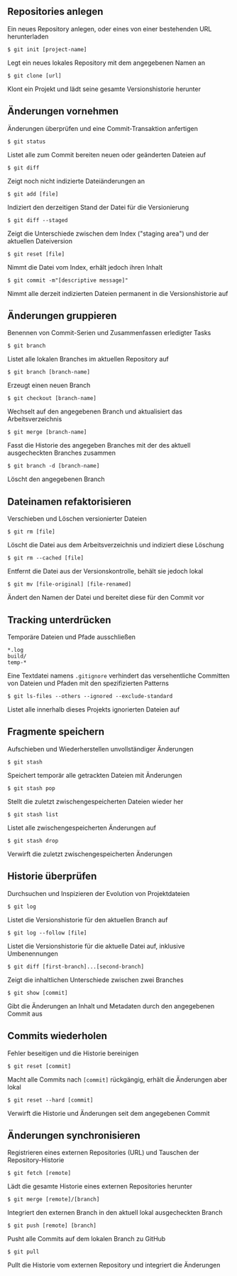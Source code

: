 ## Repositories anlegen
Ein neues Repository anlegen, oder eines von einer bestehenden URL herunterladen


```
$ git init [project-name]
```

Legt ein neues lokales Repository mit dem angegebenen Namen an

```
$ git clone [url]
```

Klont ein Projekt und lädt seine gesamte Versionshistorie herunter

## Änderungen vornehmen
Änderungen überprüfen und eine Commit-Transaktion anfertigen

```
$ git status
```

Listet alle zum Commit bereiten neuen oder geänderten Dateien auf

```
$ git diff
```

Zeigt noch nicht indizierte Dateiänderungen an


```
$ git add [file]
```

Indiziert den derzeitigen Stand der Datei für die Versionierung

```
$ git diff --staged
```

Zeigt die Unterschiede zwischen dem Index ("staging area") und der aktuellen Dateiversion

```
$ git reset [file]
```

Nimmt die Datei vom Index, erhält jedoch ihren Inhalt


```
$ git commit -m"[descriptive message]"
```

Nimmt alle derzeit indizierten Dateien permanent in die Versionshistorie auf

## Änderungen gruppieren
Benennen von Commit-Serien und Zusammenfassen erledigter Tasks

```
$ git branch
```

Listet alle lokalen Branches im aktuellen Repository auf

```
$ git branch [branch-name]
```

Erzeugt einen neuen Branch


```
$ git checkout [branch-name]
```

Wechselt auf den angegebenen Branch und aktualisiert das Arbeitsverzeichnis

```
$ git merge [branch-name]
```

Fasst die Historie des angegeben Branches mit der des aktuell ausgecheckten Branches zusammen


```
$ git branch -d [branch-name]
```

Löscht den angegebenen Branch

## Dateinamen refaktorisieren
Verschieben und Löschen versionierter Dateien


```
$ git rm [file]
```

Löscht die Datei aus dem Arbeitsverzeichnis und indiziert diese Löschung


```
$ git rm --cached [file]
```

Entfernt die Datei aus der Versionskontrolle, behält sie jedoch lokal


```
$ git mv [file-original] [file-renamed]
```

Ändert den Namen der Datei und bereitet diese für den Commit vor

## Tracking unterdrücken
Temporäre Dateien und Pfade ausschließen

```
*.log
build/
temp-*
```

Eine Textdatei namens `.gitignore` verhindert das versehentliche Committen von Dateien und Pfaden mit den spezifizierten Patterns


```
$ git ls-files --others --ignored --exclude-standard
```

Listet alle innerhalb dieses Projekts ignorierten Dateien auf

## Fragmente speichern
Aufschieben und Wiederherstellen unvollständiger Änderungen


```
$ git stash
```

Speichert temporär alle getrackten Dateien mit Änderungen


```
$ git stash pop
```

Stellt die zuletzt zwischengespeicherten Dateien wieder her


```
$ git stash list
```

Listet alle zwischengespeicherten Änderungen auf


```
$ git stash drop
```

Verwirft die zuletzt zwischengespeicherten Änderungen

## Historie überprüfen
Durchsuchen und Inspizieren der Evolution von Projektdateien


```
$ git log
```

Listet die Versionshistorie für den aktuellen Branch auf


```
$ git log --follow [file]
```

Listet die Versionshistorie für die aktuelle Datei auf, inklusive Umbenennungen


```
$ git diff [first-branch]...[second-branch]
```

Zeigt die inhaltlichen Unterschiede zwischen zwei Branches


```
$ git show [commit]
```

Gibt die Änderungen an Inhalt und Metadaten durch den angegebenen Commit aus

## Commits wiederholen
Fehler beseitigen und die Historie bereinigen


```
$ git reset [commit]
```

Macht alle Commits nach `[commit]` rückgängig, erhält die Änderungen aber lokal


```
$ git reset --hard [commit]
```

Verwirft die Historie und Änderungen seit dem angegebenen Commit

## Änderungen synchronisieren
Registrieren eines externen Repositories (URL) und Tauschen der Repository-Historie


```
$ git fetch [remote]
```

Lädt die gesamte Historie eines externen Repositories herunter


```
$ git merge [remote]/[branch]
```

Integriert den externen Branch in den aktuell lokal ausgecheckten Branch


```
$ git push [remote] [branch]
```

Pusht alle Commits auf dem lokalen Branch zu GitHub


```
$ git pull
```

Pullt die Historie vom externen Repository und integriert die Änderungen

